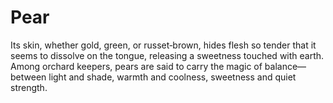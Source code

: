# Pear

 Its skin, whether gold, green, or russet‑brown, hides flesh so tender that it seems to dissolve on the tongue, releasing a sweetness touched with earth. Among orchard keepers, pears are said to carry the magic of balance—between light and shade, warmth and coolness, sweetness and quiet strength.

